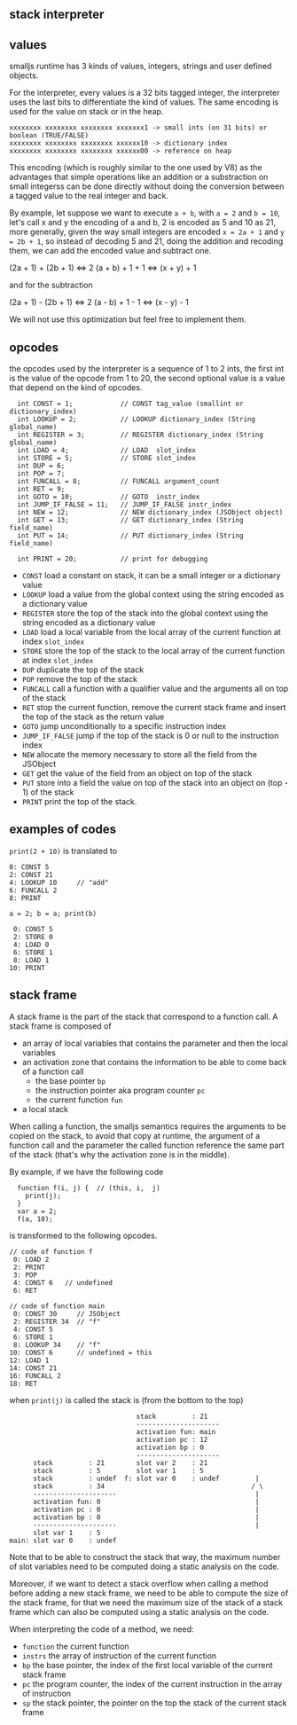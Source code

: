 stack interpreter
---


values
---

smalljs runtime has 3 kinds of values, integers, strings and user defined objects.

For the interpreter, every values is a 32 bits tagged integer,
the interpreter uses the last bits to differentiate the kind of values.
The same encoding is used for the value on stack or in the heap.

```
xxxxxxxx xxxxxxxx xxxxxxxx xxxxxxx1 -> small ints (on 31 bits) or boolean (TRUE/FALSE)
xxxxxxxx xxxxxxxx xxxxxxxx xxxxxx10 -> dictionary index
xxxxxxxx xxxxxxxx xxxxxxxx xxxxxx00 -> reference on heap
```

This encoding (which is roughly similar to the one used by V8) as the advantages that simple operations
like an addition or a substraction on small integerss can be done directly without doing the conversion
between a tagged value to the real integer and back.

By example, let suppose we want to execute `a + b`, with `a = 2` and `b = 10`,
let's call x and y the encoding of a and b, 2 is encoded as 5 and 10 as 21,
more generally, given the way small integers are encoded `x = 2a + 1` and `y = 2b + 1`,
so instead of decoding 5 and 21, doing the addition and recoding them, we can add the encoded value and subtract one.

  (2a + 1) + (2b + 1) <=> 2 (a + b) + 1 + 1 <=> (x + y) + 1
   
and for the subtraction

  (2a + 1) - (2b + 1) <=> 2 (a - b) + 1 - 1 <=> (x - y) - 1

We will not use this optimization but feel free to implement them.


opcodes
---

the opcodes used by the interpreter is a sequence of 1 to 2 ints, the first int is the value of the opcode from 1 to 20,
the second optional value is a value that depend on the kind of opcodes.

```
  int CONST = 1;            // CONST tag_value (smallint or dictionary_index)
  int LOOKUP = 2;           // LOOKUP dictionary_index (String global_name)
  int REGISTER = 3;         // REGISTER dictionary_index (String global_name)
  int LOAD = 4;             // LOAD  slot_index
  int STORE = 5;            // STORE slot_index
  int DUP = 6;              
  int POP = 7;              
  int FUNCALL = 8;          // FUNCALL argument_count
  int RET = 9;
  int GOTO = 10;            // GOTO  instr_index
  int JUMP_IF_FALSE = 11;   // JUMP_IF_FALSE instr_index
  int NEW = 12;             // NEW dictionary_index (JSObject object)
  int GET = 13;             // GET dictionary_index (String field_name)
  int PUT = 14;             // PUT dictionary_index (String field_name)
  
  int PRINT = 20;           // print for debugging
```

  - `CONST` load a constant on stack, it can be a small integer or a dictionary value
  - `LOOKUP` load a value from the global context using the string encoded as a dictionary value
  - `REGISTER` store the top of the stack into the global context using the string encoded as a dictionary value
  - `LOAD` load a local variable from the local array of the current function at index `slot_index`
  - `STORE` store the top of the stack to the local array of the current function at index `slot_index`
  - `DUP` duplicate the top of the stack
  - `POP` remove the top of the stack
  - `FUNCALL` call a function with a qualifier value and the arguments all on top of the stack
  - `RET` stop the current function, remove the current stack frame and insert the top of the stack as the return value
  - `GOTO` jump unconditionally to a specific instruction index
  - `JUMP_IF_FALSE` jump if the top of the stack is 0 or null to the instruction index
  - `NEW` allocate the memory necessary to store all the field from the JSObject 
  - `GET` get the value of the field from an object on top of the stack
  - `PUT` store into a field the value on top of the stack into an object on (top - 1) of the stack 
  - `PRINT` print the top of the stack.
  
 examples of codes
 ---
 
 `print(2 + 10)` is translated to
 ```
 0: CONST 5
 2: CONST 21
 4: LOOKUP 10     // "add"
 6: FUNCALL 2
 8: PRINT
 ```
 
 `a = 2; b = a; print(b)`
```
 0: CONST 5
 2: STORE 0
 4: LOAD 0
 6: STORE 1
 8: LOAD 1
10: PRINT
```

stack frame
---
 
A stack frame is the part of the stack that correspond to a function call.
A stack frame is composed of
  - an array of local variables that contains the parameter and then the local variables
  - an activation zone that contains the information to be able to come back of a function call
    - the base pointer `bp`
    - the instruction pointer aka program counter `pc`
    - the current function `fun`
  - a local stack
 
When calling a function, the smalljs semantics requires the arguments to be copied on the stack,
to avoid that copy at runtime, the argument of a function call and the parameter the called function
reference the same part of the stack (that's why the activation zone is in the middle). 

By example, if we have the following code
```
  function f(i, j) {  // (this, i,  j)
    print(j);
  }
  var a = 2;
  f(a, 10);
```
is transformed to the following opcodes.
```
// code of function f
 0: LOAD 2
 2: PRINT
 3: POP
 4: CONST 6   // undefined
 6: RET
 
// code of function main
 0: CONST 30     // JSObject
 2: REGISTER 34  // "f"
 4: CONST 5
 6: STORE 1
 8: LOOKUP 34    // "f"
10: CONST 6      // undefined = this
12: LOAD 1
14: CONST 21
16: FUNCALL 2
18: RET
```

when `print(j)` is called the stack is (from the bottom to the top)
```
                                stack         : 21
                                ---------------------
                                activation fun: main
                                activation pc : 12
                                activation bp : 0
                                ---------------------
      stack         : 21        slot var 2    : 21
      stack         : 5         slot var 1    : 5           
      stack         : undef  f: slot var 0    : undef         |
      stack         : 34                                     / \
      ---------------------                                   |
      activation fun: 0                                       |
      activation pc : 0                                       |
      activation bp : 0                                       |
      ---------------------                                   |
      slot var 1    : 5
main: slot var 0    : undef
``` 

Note that to be able to construct the stack that way, the maximum number of slot variables need to be computed
doing a static analysis on the code.

Moreover, if we want to detect a stack overflow when calling a method before adding a new stack frame,
we need to be able to compute the size of the stack frame, for that we need the maximum size of the stack
of a stack frame which can also be computed using a static analysis on the code.

When interpreting the code of a method, we need:
 - `function` the current function
 - `instrs` the array of instruction of the current function
 - `bp` the base pointer, the index of the first local variable of the current stack frame
 - `pc` the program counter, the index of the current instruction in the array of instruction
 - `sp` the stack pointer, the pointer on the top the stack of the current stack frame

